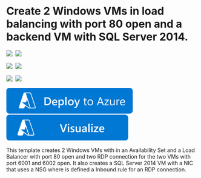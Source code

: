 # Create 2 Windows VMs in load balancing with port 80 open and a backend VM with SQL Server 2014.

<IMG SRC="https://azurequickstartsservice.blob.core.windows.net/badges/301-2fe-lb80-rdp-1be-nsg-rdp/PublicLastTestDate.svg" />&nbsp;
<IMG SRC="https://azurequickstartsservice.blob.core.windows.net/badges/301-2fe-lb80-rdp-1be-nsg-rdp/PublicDeployment.svg" />&nbsp;

<IMG SRC="https://azurequickstartsservice.blob.core.windows.net/badges/301-2fe-lb80-rdp-1be-nsg-rdp/FairfaxLastTestDate.svg" />&nbsp;
<IMG SRC="https://azurequickstartsservice.blob.core.windows.net/badges/301-2fe-lb80-rdp-1be-nsg-rdp/FairfaxDeployment.svg" />&nbsp;

<IMG SRC="https://azurequickstartsservice.blob.core.windows.net/badges/301-2fe-lb80-rdp-1be-nsg-rdp/BestPracticeResult.svg" />&nbsp;
<IMG SRC="https://azurequickstartsservice.blob.core.windows.net/badges/301-2fe-lb80-rdp-1be-nsg-rdp/CredScanResult.svg" />&nbsp;

<a href="https://portal.azure.com/#create/Microsoft.Template/uri/https%3A%2F%2Fraw.githubusercontent.com%2FAzure%2Fazure-quickstart-templates%2Fmaster%2F301-2fe-lb80-rdp-1be-nsg-rdp%2Fazuredeploy.json" target="_blank">
    <img src="https://raw.githubusercontent.com/Azure/azure-quickstart-templates/master/1-CONTRIBUTION-GUIDE/images/deploytoazure.svg"/>
</a>
<a href="http://armviz.io/#/?load=https%3A%2F%2Fraw.githubusercontent.com%2FAzure%2Fazure-quickstart-templates%2Fmaster%2F301-2fe-lb80-rdp-1be-nsg-rdp%2Fazuredeploy.json" target="_blank">
    <img src="https://raw.githubusercontent.com/Azure/azure-quickstart-templates/master/1-CONTRIBUTION-GUIDE/images/visualizebutton.svg"/>
</a>

This template creates 2 Windows VMs with in an Availability Set and a Load Balancer with port 80 open and two RDP connection for the two VMs with port 6001 and 6002 open. It also creates a SQL Server 2014 VM with a NIC that uses a NSG where is defined a Inbound rule for an RDP connection.

